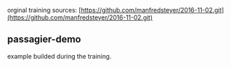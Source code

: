 orginal training sources: [https://github.com/manfredsteyer/2016-11-02.git](https://github.com/manfredsteyer/2016-11-02.git)

passagier-demo
--------------

example builded during the training.

